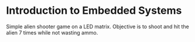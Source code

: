 # Introduction to Embedded Systems 

Simple alien shooter game on a LED matrix. 
Objective is to shoot and hit the alien 7 times while not wasting ammo.
